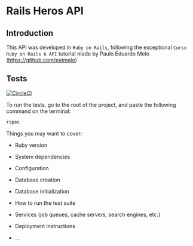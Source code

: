 # Rails Heros API

## Introduction
This API was developed in `Ruby on Rails`, following the exceptional `Curso Ruby on Rails 6 API` tutorial made by Paulo Eduardo Melo (https://github.com/peimelo)

## Tests

[![CircleCI](https://circleci.com/gh/8bitbeard/rails_heros.svg?style=svg)](https://circleci.com/gh/8bitbeard/rails_heros)

To run the tests, go to the root of the project, and paste the following command on the terminal:

```bash
rspec
```

Things you may want to cover:

* Ruby version

* System dependencies

* Configuration

* Database creation

* Database initialization

* How to run the test suite

* Services (job queues, cache servers, search engines, etc.)

* Deployment instructions

* ...
